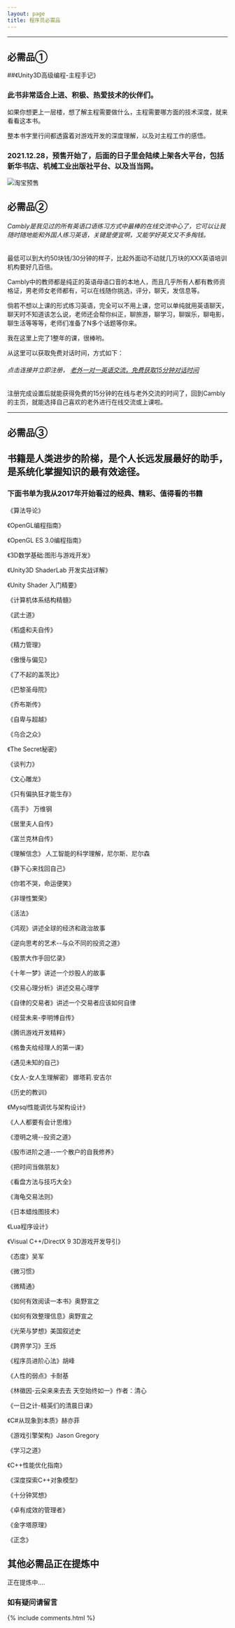 ```yaml
---
layout: page
title: 程序员必需品
---
```


- - -

## 必需品①

##《Unity3D高级编程-主程手记》

### 此书非常适合上进、积极、热爱技术的伙伴们。

如果你想更上一层楼，想了解主程需要做什么，主程需要哪方面的技术深度，就来看看这本书。

整本书字里行间都透露着对游戏开发的深度理解，以及对主程工作的感悟。

### 2021.12.28，预售开始了，后面的日子里会陆续上架各大平台，包括新华书店、机械工业出版社平台、以及当当网。

![淘宝预售](/assets/book/shudian1.jpg)

<!-- ![Cambly-speek-with-nativer](/assets/engineer-shopping/cambly/cambly1.png)

![Cambly-2018](/assets/engineer-shopping/cambly/cambly2.png) -->

## 必需品②

###### Cambly是我见过的所有英语口语练习方式中最棒的在线交流中心了，它可以让我随时随地能和外国人练习英语，关键是便宜啊，又能学好英文又不多掏钱。

最低可以到大约50块钱/30分钟的样子，比起外面动不动就几万块的XXX英语培训机构要好几百倍。

Cambly中的教师都是纯正的英语母语口音的本地人，而且几乎所有人都有教师资格证，男老师女老师都有，可以在线随你挑选，评分，聊天，发信息等。

倘若不想以上课的形式练习英语，完全可以不用上课，您可以单纯就用英语聊天，聊天时不知道该怎么说，老师还会帮你纠正，聊旅游，聊学习，聊娱乐，聊电影，聊生活等等等，老师们准备了N多个话题等你来。

我在这里上完了1整年的课，很棒哟。

从这里可以获取免费对话时间，方式如下：

###### 点击连接并立即注册， [老外一对一英语交流，免费获取15分钟对话时间](https://www.cambly.com/en?&lang=zh_CN&referralCode=jesseenglish#referral)

<!-- ![cambly-setting](/assets/engineer-shopping/cambly/cambly4.png) -->

注册完成设置后就能获得免费的15分钟的在线与老外交流的时间了，回到Cambly的主页，就能选择自己喜欢的老外进行在线交流或上课啦。

<!-- ![cambly-setting](/assets/engineer-shopping/cambly/cambly3.png) -->

<!-- - - -

## 必需品③

### 这款是看外面世界的利器。我们应该更多的拓展自己的认知边界，最好能让自己接触到更加多元化人和事，如果能出国最好了，不行则看看外面的世界是如何想的，他们的新闻，他们的生活习惯，他们的书，他们的娱乐方式等等，学习一下与你完全不同习惯人的生活方式。

推荐链接：[便宜又好用的利器](https://gkv2.cf/auth/register?code=skmw) -->

- - -

## 必需品③

## 书籍是人类进步的阶梯，是个人长远发展最好的助手，是系统化掌握知识的最有效途径。

### 下面书单为我从2017年开始看过的经典、精彩、值得看的书籍

《算法导论》

《OpenGL编程指南》

《OpenGL ES 3.0编程指南》

《3D数学基础:图形与游戏开发》

《Unity3D ShaderLab 开发实战详解》

《Unity Shader 入门精要》

《计算机体系结构精髓》

《武士道》

《稻盛和夫自传》

《精力管理》

《傲慢与偏见》

《了不起的盖茨比》

《巴黎圣母院》

《乔布斯传》

《自卑与超越》

《乌合之众》

《The Secret秘密》

《谈判力》

《文心雕龙》

《只有偏执狂才能生存》

《高手》 万维钢

《居里夫人自传》

《富兰克林自传》

《理解信念》 人工智能的科学理解，尼尔斯、尼尔森

《静下心来找回自己》

《你若不哭，命运便笑》

《非理性繁荣》

《活法》

《鸿观》讲述全球的经济和政治故事

《逆向思考的艺术--与众不同的投资之道》

《股票大作手回忆录》

《十年一梦》讲述一个炒股人的故事

《交易心理分析》讲述交易心理学

《自律的交易者》讲述一个交易者应该如何自律

《经营未来-李明博自传》

《腾讯游戏开发精粹》

《格鲁夫给经理人的第一课》

《遇见未知的自己》

《女人-女人生理解密》 娜塔莉.安吉尔

《历史的教训》

《Mysql性能调优与架构设计》

《人人都要有会计思维》

《澄明之境--投资之道》

《股市进阶之道--一个散户的自我修养》

《把时间当做朋友》

《看盘方法与技巧大全》

《海龟交易法则》

《日本蜡烛图技术》

《Lua程序设计》

《Visual C++/DirectX 9 3D游戏开发导引》

《态度》吴军

《微习惯》

《微精通》

《如何有效阅读一本书》奥野宣之

《如何有效整理信息》奥野宣之

《光荣与梦想》美国叙述史

《跨界学习》王烁

《程序员进阶心法》胡峰

《人性的弱点》卡耐基

《林徽因-云朵来来去去 天空始终如一》作者：清心

《一日之计-精英们的清晨日课》

《C#从现象到本质》赫亦菲

《游戏引擎架构》Jason Gregory

《学习之道》

《C++性能优化指南》

《深度探索C++对象模型》

《十分钟冥想》

《卓有成效的管理者》

《金字塔原理》

《正念》

## 其他必需品正在提炼中

正在提炼中....


### 如有疑问请留言

{% include comments.html %}
